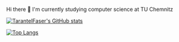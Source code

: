 Hi there 👋
I'm currently studying computer science at TU Chemnitz

[![TarantelFaser's GitHub stats](https://github-readme-stats.vercel.app/api?username=TarantelFaser&theme=dark&count_private=true)](https://github.com/anuraghazra/github-readme-stats)

[![Top Langs](https://github-readme-stats.vercel.app/api/top-langs/?username=TarantelFaser&layout=compact&theme=dark&count_private=true)](https://github.com/TarantelFaser?tab=repositories)

<!--
**TarantelFaser/TarantelFaser** is a ✨ _special_ ✨ repository because its `README.md` (this file) appears on your GitHub profile.

Here are some ideas to get you started:

- 🔭 I’m currently working on ...
- 🌱 I’m currently learning ...
- 👯 I’m looking to collaborate on ...
- 🤔 I’m looking for help with ...
- 💬 Ask me about ...
- 📫 How to reach me: ...
- 😄 Pronouns: ...
- ⚡ Fun fact: ...
-->
